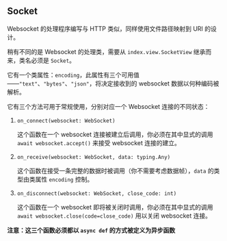 ## Socket

Websocket 的处理程序编写与 HTTP 类似，同样使用文件路径映射到 URI 的设计。

稍有不同的是 Websocket 的处理类，需要从 `index.view.SocketView` 继承而来，类名必须是 `Socket`。

它有一个类属性：`encoding`，此属性有三个可用值——`"text"`、`"bytes"`、`"json"`，将决定接收到的 websocket 数据以何种编码被解析。

它有三个方法可用于常规使用，分别对应一个 Websocket 连接的不同状态：

1. `on_connect(websocket: WebSocket)`

    这个函数在一个 websocket 连接被建立后调用，你必须在其中显式的调用 `await websocket.accept()` 来接受 websocket 连接的建立。

2. `on_receive(websocket: WebSocket, data: typing.Any)`

    这个函数在接受一条完整的数据时被调用（你不需要考虑数据帧），`data` 的类型由类属性 `encoding` 控制。

3. `on_disconnect(websocket: WebSocket, close_code: int)`

    这个函数在一个 websocket 即将被关闭时调用，你必须在其中显式的调用 `await websocket.close(code=close_code)` 用以关闭 websocket 连接。

**注意：这三个函数必须都以 `async def` 的方式被定义为异步函数**
